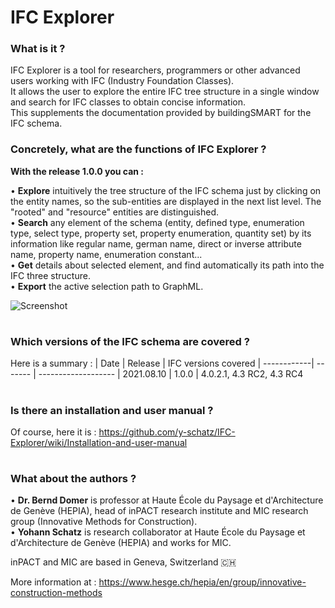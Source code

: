 # IFC Explorer
### What is it ? 
IFC Explorer is a tool for researchers, programmers or other advanced users working with IFC (Industry Foundation Classes).\
It allows the user to explore the entire IFC tree structure in a single window and search for IFC classes to obtain concise information.\
This supplements the documentation provided by buildingSMART for the IFC schema.

### Concretely, what are the functions of IFC Explorer ?
**With the release 1.0.0 you can :** 
  
• **Explore** intuitively the tree structure of the IFC schema just by clicking on the entity names, so the sub-entities are displayed in the next list level. The "rooted" and "resource" entities are distinguished.\
• **Search** any element of the schema (entity, defined type, enumeration type, select type, property set, property enumeration, quantity set) by its information like regular name, german name, direct or inverse attribute name, property name, enumeration constant...\
• **Get** details about selected element, and find automatically its path into the IFC three structure.\
• **Export** the active selection path to GraphML. 

![Screenshot](https://user-images.githubusercontent.com/77098018/129010337-f8eedfca-95a3-4aa1-94df-eca32561ff54.png)

#
### Which versions of the IFC schema are covered ?
Here is a summary :
| Date        | Release | IFC versions covered
| ------------| ------- | -------------------
| 2021.08.10  | 1.0.0   | 4.0.2.1, 4.3 RC2, 4.3 RC4
  
# 
### Is there an installation and user manual  ?
Of course, here it is : https://github.com/y-schatz/IFC-Explorer/wiki/Installation-and-user-manual

# 
### What about the authors ?
• **Dr. Bernd Domer** is professor at Haute École du Paysage et d'Architecture de Genève (HEPIA), head of inPACT research institute and MIC research group (Innovative Methods for Construction).\
• **Yohann Schatz** is research collaborator at Haute École du Paysage et d'Architecture de Genève (HEPIA) and works for MIC.

inPACT and MIC are based in Geneva, Switzerland :switzerland:

More information at : https://www.hesge.ch/hepia/en/group/innovative-construction-methods
